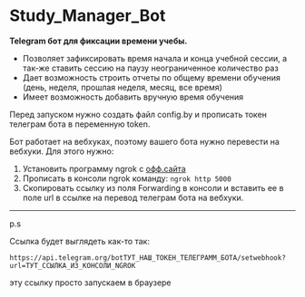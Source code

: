 # Study_Manager_Bot


__Telegram бот для фиксации времени учебы.__

+ Позволяет зафиксировать время начала и конца учебной сессии, а так-же ставить сессию на паузу неограниченное количество раз
+ Дает возможность строить отчеты по общему времени обучения (день, неделя, прошлая неделя, месяц, все время)
+ Имеет возможность добавить вручную время обучения


Перед запуском нужно создать файл config.by и прописать токен телеграм бота в переменную token.

Бот работает на вебхуках, поэтому вашего бота нужно перевести на вебхуки. Для этого нужно:

1) Установить программу ngrok с [офф.сайта](https://ngrok.com/download)
2) Прописать в консоли ngrok команду: `ngrok http 5000`
3) Скопировать ссылку из поля Forwarding в консоли и вставить ее в поле url в ссылке на перевод телеграм бота на вебхуки.
---
p.s 

Ссылка будет выглядеть как-то так:

`https://api.telegram.org/botТУТ_НАШ_ТОКЕН_ТЕЛЕГРАММ_БОТА/setwebhook?url=ТУТ_ССЫЛКА_ИЗ_КОНСОЛИ_NGROK`

эту ссылку просто запускаем в браузере
